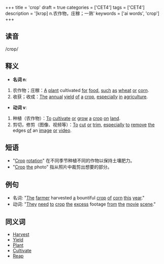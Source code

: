 +++
title = 'crop'
draft = true
categories = ['CET4']
tags = ['CET4']
description = '[krɔp] n.农作物，庄稼；一熟'
keywords = ['ai words', 'crop']
+++

## 读音
/crɒp/

## 释义
- **名词 n**:
1. 农作物；庄稼：[A](/post/a/) [plant](/post/plant/) cultivated [for](/post/for/) [food](/post/food/), [such](/post/such/) [as](/post/as/) [wheat](/post/wheat/) [or](/post/or/) [corn](/post/corn/).
2. 收获；收成：[The](/post/the/) [annual](/post/annual/) [yield](/post/yield/) [of](/post/of/) [a](/post/a/) [crop](/post/crop/), [especially](/post/especially/) [in](/post/in/) [agriculture](/post/agriculture/).

- **动词 v**:
1. 种植（农作物）：[To](/post/to/) [cultivate](/post/cultivate/) [or](/post/or/) [grow](/post/grow/) [a](/post/a/) [crop](/post/crop/) [on](/post/on/) [land](/post/land/).
2. 剪切，修剪（图像、视频等）：[To](/post/to/) [cut](/post/cut/) [or](/post/or/) [trim](/post/trim/), [especially](/post/especially/) [to](/post/to/) [remove](/post/remove/) [the](/post/the/) edges [of](/post/of/) an [image](/post/image/) [or](/post/or/) [video](/post/video/).

## 短语
- "[Crop](/post/crop/) [rotation](/post/rotation/)" 在不同季节种植不同的作物以保持土壤肥力。
- "[Crop](/post/crop/) [the](/post/the/) photo" 指从照片中裁剪出想要的部分。

## 例句
- 名词: "[The](/post/the/) [farmer](/post/farmer/) harvested [a](/post/a/) bountiful [crop](/post/crop/) [of](/post/of/) [corn](/post/corn/) [this](/post/this/) [year](/post/year/)."
- 动词: "[They](/post/they/) [need](/post/need/) [to](/post/to/) [crop](/post/crop/) [the](/post/the/) [excess](/post/excess/) footage [from](/post/from/) [the](/post/the/) [movie](/post/movie/) [scene](/post/scene/)."
  
## 同义词
- [Harvest](/post/harvest/)
- [Yield](/post/yield/)
- [Plant](/post/plant/)
- [Cultivate](/post/cultivate/)
- [Reap](/post/reap/)
